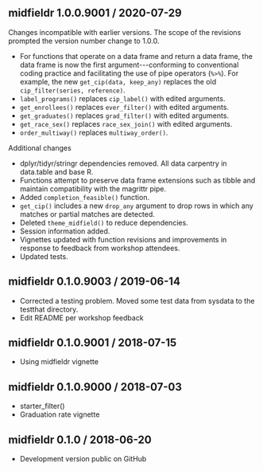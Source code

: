 



## midfieldr 1.0.0.9001 / 2020-07-29

Changes incompatible with earlier versions. The scope of the revisions prompted the version number change to 1.0.0. 

- For functions that operate on a data frame and return a data frame, the data frame is now the first argument---conforming to conventional coding practice and facilitating the use of pipe operators (`%>%`). For example, the new `get_cip(data, keep_any)` replaces the old `cip_filter(series, reference)`.  
- `label_programs()` replaces `cip_label()` with edited arguments. 
- `get_enrollees()` replaces `ever_filter()` with edited arguments. 
- `get_graduates()` replaces `grad_filter()` with edited arguments.  
- `get_race_sex()` replaces `race_sex_join()` with edited arguments.  
- `order_multiway()` replaces `multiway_order()`. 

Additional changes 

- dplyr/tidyr/stringr dependencies removed. All data carpentry in data.table and base R. 
- Functions attempt to preserve data frame extensions such as tibble and maintain compatibility with the magrittr pipe. 
- Added `completion_feasible()` function. 
- `get_cip()` includes a new `drop_any` argument to  drop rows in which any matches or partial matches are detected.
- Deleted `theme_midfield()` to reduce dependencies. 
- Session information added.   
- Vignettes updated with function revisions and improvements in response to feedback from workshop attendees. 
- Updated tests.





## midfieldr 0.1.0.9003 / 2019-06-14

- Corrected a testing problem. Moved some test data from sysdata to the testthat directory. 
- Edit README per workshop feedback 


## midfieldr 0.1.0.9001 / 2018-07-15

- Using midfieldr vignette 


## midfieldr 0.1.0.9000 / 2018-07-03

- starter_filter() 
- Graduation rate vignette


## midfieldr 0.1.0 / 2018-06-20

- Development version public on GitHub
  
<!-- major.minor.patch.dev -->
<!-- MAJOR version when you make incompatible API changes ->
<!-- MINOR version add functionality in a backwards-compatible manner ->
<!-- PATCH version backwards-compatible bug fixes ->

<!-- ### New features -->

<!-- ### Minor improvements -->

<!-- ### Bug fixes -->

<!-- ### Deprecated -->

<!-- ### Defunct -->
